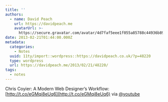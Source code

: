 ```yaml
---
title: ''
authors:
  - name: David Peach
    url: https://davidpeach.me
    avatarUrl: >-
      https://secure.gravatar.com/avatar/4d7faf5eee1f055a85788c44936b8995eaab6dfb004e7854ec747ccb272e91ee?s=96&d=mm&r=g
date: 2013-02-21T01:44:00.000Z
metadata:
  categories:
    - Notes
  uuid: 11ty/import::wordpress::https://davidpeach.co.uk/?p=48220
  type: wordpress
  url: https://davidpeach.me/2013/02/21/48220/
tags:
  - notes
---
```

Chris Coyier: A Modern Web Designer’s Workflow: [http://t.co/eGMqi8eUq6](http://t.co/eGMqi8eUq6) via [@youtube](https://twitter.com/youtube)